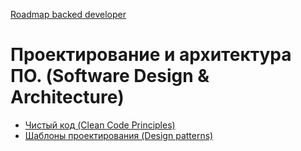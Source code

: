 [Roadmap backed developer](/README.md)

# Проектирование и архитектура ПО. (Software Design & Architecture)

- [Чистый код (Clean Code Principles)](docs/SoftwareDesign&Architecture/CleanCode/CleanCode.md)
- [Шаблоны проектирования (Design patterns)](docs/DesignPatterns/DesignPatterns.md)